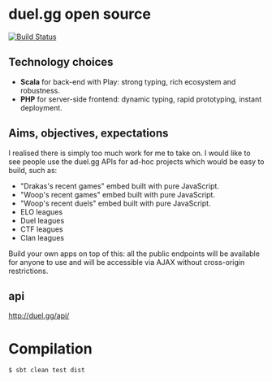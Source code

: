 # duel.gg open source

[![Build Status](https://travis-ci.org/ScalaWilliam/duel.gg.svg?branch=master)](https://travis-ci.org/ScalaWilliam/duel.gg)

## Technology choices
* __Scala__ for back-end with Play: strong typing, rich ecosystem and robustness.
* __PHP__ for server-side frontend: dynamic typing, rapid prototyping, instant deployment.

## Aims, objectives, expectations

I realised there is simply too much work for me to take on. I would like to see people use the duel.gg APIs for ad-hoc projects which would be easy to build, such as:

* "Drakas's recent games" embed built with pure JavaScript.
* "Woop's recent games" embed built with pure JavaScript.
* "Woop's recent duels" embed built with pure JavaScript.
* ELO leagues
* Duel leagues
* CTF leagues
* Clan leagues

Build your own apps on top of this: all the public endpoints will be available for anyone to use and will be accessible via AJAX without cross-origin restrictions.

## api

http://duel.gg/api/

# Compilation

```bash
$ sbt clean test dist
```
